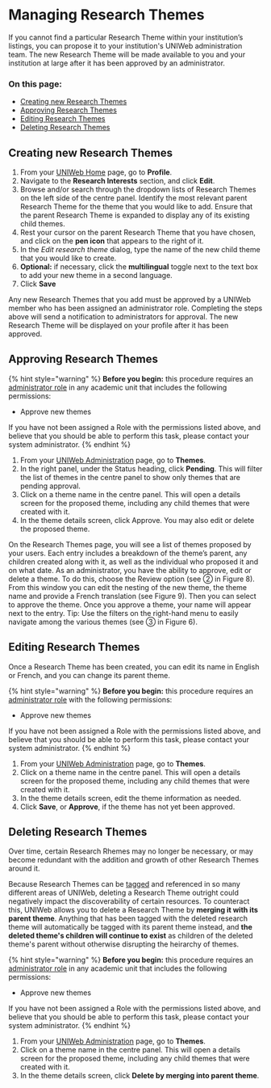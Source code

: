 # Managing Research Themes

If you cannot find a particular Research Theme within your institution’s listings, you can propose it to your institution's UNIWeb administration team. The new Research Theme will be made available to you and your institution at large after it has been approved by an administrator.

### On this page:

* [Creating new Research Themes](managing-research-themes.md#creating-new-research-themes)
* [Approving Research Themes](managing-research-themes.md#approving-research-themes)
* [Editing Research Themes](managing-research-themes.md#editing-research-themes)
* [Deleting Research Themes](managing-research-themes.md#deleting-research-themes)

## Creating new Research Themes

1. From your [UNIWeb Home](../../navigating-uniweb/) page, go to **Profile**. 
2. Navigate to the **Research Interests** section, and click **Edit**.
3. Browse and/or search through the dropdown lists of Research Themes on the left side of the centre panel. Identify the most relevant parent Research Theme for the theme that you would like to add. Ensure that the parent Research Theme is expanded to display any of its existing child themes.
4. Rest your cursor on the parent Research Theme that you have chosen, and click on the **pen icon** that appears to the right of it.
5. In the _Edit research theme_ dialog, type the name of the new child theme that you would like to create.
6. **Optional:** if necessary, click the **multilingual** toggle next to the text box to add your new theme in a second language. 
7. Click **Save** 

Any new Research Themes that you add must be approved by a UNIWeb member who has been assigned an administrator role. Completing the steps above will send a notification to administrators for approval. The new Research Theme will be displayed on your profile after it has been approved.

## Approving Research Themes

{% hint style="warning" %}
**Before you begin:** this procedure requires an [administrator role](../../uniweb-accounts/access-control/managing-administrator-roles-and-permissions.md) in any academic unit that includes the following permissions:

* Approve new themes

If you have not been assigned a Role with the permissions listed above, and believe that you should be able to perform this task, please contact your system administrator.
{% endhint %}

1. From your [UNIWeb Administration](../../navigating-uniweb/#the-administration-page) page, go to **Themes**. 
2. In the right panel, under the Status heading, click **Pending**. This will filter the list of themes in the centre panel to show only themes that are pending approval.
3. Click on a theme name in the centre panel. This will open a details screen for the proposed theme, including any child themes that were created with it.
4. In the theme details screen, click Approve. You may also edit or delete the proposed theme.

On the Research Themes page, you will see a list of themes proposed by your users. Each entry includes a breakdown of the theme’s parent, any children created along with it, as well as the individual who proposed it and on what date. As an administrator, you have the ability to approve, edit or delete a theme. To do this, choose the Review option \(see ➁ in Figure 8\). From this window you can edit the nesting of the new theme, the theme name and provide a French translation \(see Figure 9\). Then you can select to approve the theme. Once you approve a theme, your name will appear next to the entry. Tip: Use the filters on the right-hand menu to easily navigate among the various themes \(see ➂ in Figure 6\).

## Editing Research Themes

Once a Research Theme has been created, you can edit its name in English or French, and you can change its parent theme.

{% hint style="warning" %}
**Before you begin:** this procedure requires an [administrator role](../../uniweb-accounts/access-control/managing-administrator-roles-and-permissions.md) with the following permissions:

* Approve new themes

If you have not been assigned a Role with the permissions listed above, and believe that you should be able to perform this task, please contact your system administrator.
{% endhint %}

1. From your [UNIWeb Administration](../../navigating-uniweb/#the-administration-page) page, go to **Themes**. 
2. Click on a theme name in the centre panel. This will open a details screen for the proposed theme, including any child themes that were created with it.
3. In the theme details screen, edit the theme information as needed.
4. Click **Save**, or **Approve**, if the theme has not yet been approved.

## Deleting Research Themes

Over time, certain Research Rhemes may no longer be necessary, or may become redundant with the addition and growth of other Research Themes around it. 

Because Research Themes can be [tagged](increasing-discoverability-with-research-themes.md) and referenced in so many different areas of UNIWeb, deleting a Research Theme outright could negatively impact the discoverability of certain resources. To counteract this, UNIWeb allows you to delete a Research Theme by **merging it with its parent theme**. Anything that has been tagged with the deleted research theme will automatically be tagged with its parent theme instead, and **the deleted theme's children will continue to exist** as children of the deleted theme's parent without otherwise disrupting the heirarchy of themes.

{% hint style="warning" %}
**Before you begin:** this procedure requires an [administrator role](../../uniweb-accounts/access-control/managing-administrator-roles-and-permissions.md) in any academic unit that includes the following permissions:

* Approve new themes

If you have not been assigned a Role with the permissions listed above, and believe that you should be able to perform this task, please contact your system administrator.
{% endhint %}

1. From your [UNIWeb Administration](../../navigating-uniweb/#the-administration-page) page, go to **Themes**. 
2. Click on a theme name in the centre panel. This will open a details screen for the proposed theme, including any child themes that were created with it.
3. In the theme details screen, click **Delete by merging into parent theme**.

